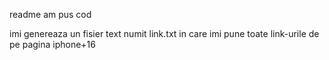 readme
am pus cod

imi genereaza un fisier text numit link.txt in care imi pune toate link-urile de pe pagina iphone+16